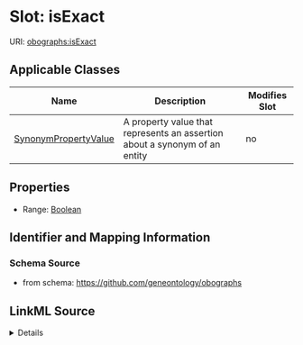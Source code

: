 

# Slot: isExact

URI: [obographs:isExact](https://github.com/geneontology/obographs/isExact)



<!-- no inheritance hierarchy -->





## Applicable Classes

| Name | Description | Modifies Slot |
| --- | --- | --- |
| [SynonymPropertyValue](SynonymPropertyValue.md) | A property value that represents an assertion about a synonym of an entity |  no  |







## Properties

* Range: [Boolean](Boolean.md)





## Identifier and Mapping Information







### Schema Source


* from schema: https://github.com/geneontology/obographs




## LinkML Source

<details>
```yaml
name: isExact
deprecated: use synonymType instead
from_schema: https://github.com/geneontology/obographs
rank: 1000
alias: isExact
domain_of:
- SynonymPropertyValue
range: boolean

```
</details>